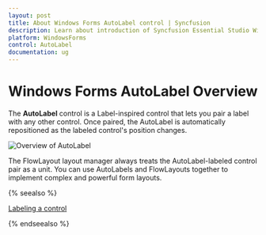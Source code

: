 ```yaml
---
layout: post
title: About Windows Forms AutoLabel control | Syncfusion
description: Learn about introduction of Syncfusion Essential Studio Windows Forms AutoLabel control and more details.
platform: WindowsForms
control: AutoLabel
documentation: ug
---
```



# Windows Forms AutoLabel Overview

The **AutoLabel** control is a Label-inspired control that lets you pair a label with any other control. Once paired, the AutoLabel is automatically repositioned as the labeled control's position changes.

![Overview of AutoLabel](AutoLabel-Images/windowsforms-autolabel-overview.jpg)



The FlowLayout layout manager always treats the AutoLabel-labeled control pair as a unit. You can use AutoLabels and FlowLayouts together to implement complex and powerful form layouts.

 {% seealso %}
 
 [Labeling a control](https://help.syncfusion.com/windowsforms/autolabel/getting-started#labeling-a-control)
 
  {% endseealso %}